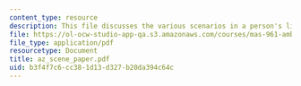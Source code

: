 ```yaml
---
content_type: resource
description: This file discusses the various scenarios in a person's life.
file: https://ol-ocw-studio-app-qa.s3.amazonaws.com/courses/mas-961-ambient-intelligence-spring-2005/b3f4f7c6cc381d13d327b20da394c64c_az_scene_paper.pdf
file_type: application/pdf
resourcetype: Document
title: az_scene_paper.pdf
uid: b3f4f7c6-cc38-1d13-d327-b20da394c64c
---
```

